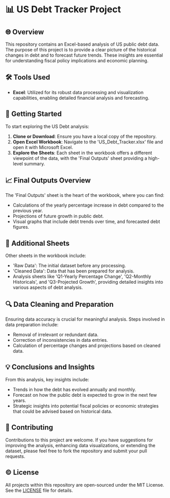 # 📊 US Debt Tracker Project

## 🌐 Overview

This repository contains an Excel-based analysis of US public debt data. The purpose of this project is to provide a clear picture of the historical changes in debt and to forecast future trends. These insights are essential for understanding fiscal policy implications and economic planning.

## 🛠️ Tools Used

- **Excel**: Utilized for its robust data processing and visualization capabilities, enabling detailed financial analysis and forecasting.

## 🚀 Getting Started

To start exploring the US Debt analysis:

1. **Clone or Download**: Ensure you have a local copy of the repository.
2. **Open Excel Workbook**: Navigate to the 'US_Debt_Tracker.xlsx' file and open it with Microsoft Excel.
3. **Explore the Sheets**: Each sheet in the workbook offers a different viewpoint of the data, with the 'Final Outputs' sheet providing a high-level summary.

## 📈 Final Outputs Overview

The 'Final Outputs' sheet is the heart of the workbook, where you can find:

- Calculations of the yearly percentage increase in debt compared to the previous year.
- Projections of future growth in public debt.
- Visual graphs that include debt trends over time, and forecasted debt figures.

## 📑 Additional Sheets

Other sheets in the workbook include:

- 'Raw Data': The initial dataset before any processing.
- 'Cleaned Data': Data that has been prepared for analysis.
- Analysis sheets like 'Q1-Yearly Percentage Change', 'Q2-Monthly Historicals', and 'Q3-Projected Growth', providing detailed insights into various aspects of debt analysis.

## 🔍 Data Cleaning and Preparation

Ensuring data accuracy is crucial for meaningful analysis. Steps involved in data preparation include:

- Removal of irrelevant or redundant data.
- Correction of inconsistencies in data entries.
- Calculation of percentage changes and projections based on cleaned data.

## 💡 Conclusions and Insights

From this analysis, key insights include:

- Trends in how the debt has evolved annually and monthly.
- Forecast on how the public debt is expected to grow in the next few years.
- Strategic insights into potential fiscal policies or economic strategies that could be advised based on historical data.

## 🤝 Contributing

Contributions to this project are welcome. If you have suggestions for improving the analysis, enhancing data visualizations, or extending the dataset, please feel free to fork the repository and submit your pull requests. 

## ©️ License

All projects within this repository are open-sourced under the MIT License. See the [LICENSE](LICENSE.md) file for details.

